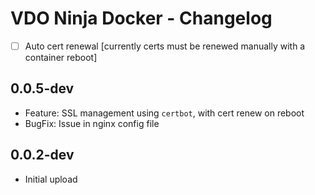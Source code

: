 # VDO Ninja Docker - Changelog

- [ ] Auto cert renewal [currently certs must be renewed manually with a container reboot] 
## 0.0.5-dev

- Feature: SSL management using `certbot`, with cert renew on reboot
- BugFix: Issue in nginx config file
## 0.0.2-dev

- Initial upload
